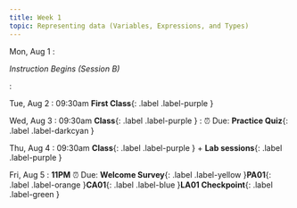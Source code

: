 ```yaml
---
title: Week 1
topic: Representing data (Variables, Expressions, and Types)
---
```

Mon, Aug 1
: <p class="text-grey-dk-000 mb-0"><em>Instruction Begins (Session B)</em></p>

: [](#)

Tue, Aug 2
: 09:30am **First Class**{: .label .label-purple }

Wed, Aug 3
: 09:30am **Class**{: .label .label-purple }
    : ⏰ Due: **Practice Quiz**{: .label .label-darkcyan }

Thu, Aug 4
: 09:30am **Class**{: .label .label-purple } + **Lab sessions**{: .label .label-purple }

Fri, Aug 5
: **11PM** ⏰  Due: **Welcome Survey**{: .label .label-yellow }**PA01**{: .label .label-orange }**CA01**{: .label .label-blue }**LA01 Checkpoint**{: .label .label-green }

